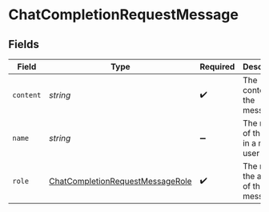 # ChatCompletionRequestMessage


## Fields

| Field                                                                                       | Type                                                                                        | Required                                                                                    | Description                                                                                 |
| ------------------------------------------------------------------------------------------- | ------------------------------------------------------------------------------------------- | ------------------------------------------------------------------------------------------- | ------------------------------------------------------------------------------------------- |
| `content`                                                                                   | *string*                                                                                    | :heavy_check_mark:                                                                          | The contents of the message                                                                 |
| `name`                                                                                      | *string*                                                                                    | :heavy_minus_sign:                                                                          | The name of the user in a multi-user chat                                                   |
| `role`                                                                                      | [ChatCompletionRequestMessageRole](../../models/shared/chatcompletionrequestmessagerole.md) | :heavy_check_mark:                                                                          | The role of the author of this message.                                                     |
